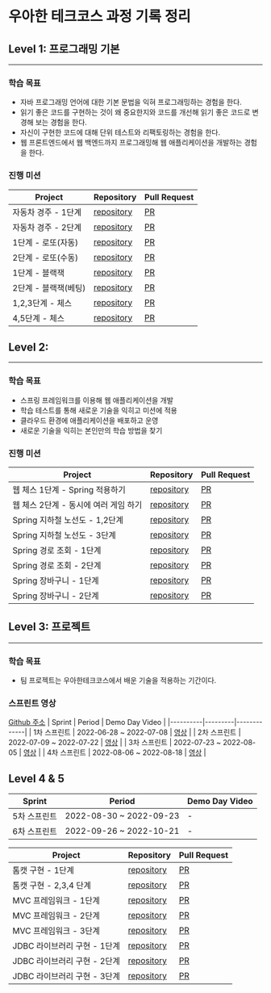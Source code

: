 # 우아한 테크코스 과정 기록 정리

## Level 1: 프로그래밍 기본

---

### 학습 목표

- 자바 프로그래밍 언어에 대한 기본 문법을 익혀 프로그래밍하는 경험을 한다.
- 읽기 좋은 코드를 구현하는 것이 왜 중요한지와 코드를 개선해 읽기 좋은 코드로 변경해 보는 경험을 한다.
- 자신이 구현한 코드에 대해 단위 테스트와 리팩토링하는 경험을 한다.
- 웹 프론트엔드에서 웹 백엔드까지 프로그래밍해 웹 애플리케이션을 개발하는 경험을 한다.

### 진행 미션

| Project | Repository                                                           | Pull Request                                                 |
| --- |----------------------------------------------------------------------|--------------------------------------------------------------|
| 자동차 경주 - 1단계 | [repository](https://github.com/Seungpang/java-racingcar/tree/step1) | [PR](https://github.com/woowacourse/java-racingcar/pull/325) |
| 자동차 경주 - 2단계 | [repository](https://github.com/Seungpang/java-racingcar/tree/step2) | [PR](https://github.com/woowacourse/java-racingcar/pull/421) |
| 1단계 - 로또(자동) | [repository](https://github.com/Seungpang/java-lotto/tree/step1)     | [PR](https://github.com/woowacourse/java-lotto/pull/384)     |
| 2단계 - 로또(수동) | [repository](https://github.com/Seungpang/java-lotto/tree/step2)     | [PR](https://github.com/woowacourse/java-lotto/pull/501)     |
| 1단계 - 블랙잭 | [repository](https://github.com/Seungpang/java-blackjack/tree/step1) | [PR](https://github.com/woowacourse/java-blackjack/pull/263) |
| 2단계 - 블랙잭(베팅) | [repository](https://github.com/Seungpang/java-blackjack/tree/step2) | [PR](https://github.com/woowacourse/java-blackjack/pull/381) |
| 1,2,3단계 - 체스 | [repository](https://github.com/Seungpang/java-chess/tree/step1)     | [PR](https://github.com/woowacourse/java-chess/pull/333)     |
| 4,5단계 - 체스 | [repository](https://github.com/Seungpang/java-chess/tree/step2)     | [PR](https://github.com/woowacourse/java-chess/pull/401)     |

## Level 2:

---

### 학습 목표

- 스프링 프레임워크를 이용해 웹 애플리케이션을 개발
- 학습 테스트를 통해 새로운 기술을 익히고 미션에 적용
- 클라우드 환경에 애플리케이션을 배포하고 운영
- 새로운 기술을 익히는 본인만의 학습 방법을 찾기

### 진행 미션

| Project | Repository                                                           | Pull Request                                                 |
| --- |----------------------------------------------------------------------|--------------------------------------------------------------|
| 웹 체스 1단계 - Spring 적용하기 | [repository](https://github.com/Seungpang/jwp-chess/tree/step1) | [PR](https://github.com/woowacourse/jwp-chess/pull/389) |
| 웹 체스 2단계 - 동시에 여러 게임 하기 | [repository](https://github.com/Seungpang/jwp-chess/tree/step2)  | [PR](https://github.com/woowacourse/jwp-chess/pull/488) |
| Spring 지하철 노선도 - 1,2단계 | [repository](https://github.com/Seungpang/atdd-subway-map/tree/step2)   | [PR](https://github.com/woowacourse/atdd-subway-map/pull/177) |
| Spring 지하철 노선도 - 3단계 | [repository](https://github.com/Seungpang/atdd-subway-map/tree/step3)   | [PR](https://github.com/woowacourse/atdd-subway-map/pull/318) |
| Spring 경로 조회 - 1단계 | [repository](https://github.com/Seungpang/atdd-subway-path/tree/step1)  | [PR](https://github.com/woowacourse/atdd-subway-path/pull/227) |
| Spring 경로 조회 - 2단계 | [repository](https://github.com/Seungpang/atdd-subway-path/tree/step2)  | [PR](https://github.com/woowacourse/atdd-subway-path/pull/317) |
| Spring 장바구니 - 1단계 | [repository](https://github.com/Seungpang/jwp-shopping-cart/tree/step1) | [PR](https://github.com/woowacourse/jwp-shopping-cart/pull/65) |
| Spring 장바구니 - 2단계 | [repository](https://github.com/Seungpang/jwp-shopping-cart/tree/step2) | [PR](https://github.com/woowacourse/jwp-shopping-cart/pull/148) |

## Level 3: 프로젝트
---

### 학습 목표

- 팀 프로젝트는 우아한테크코스에서 배운 기술을 적용하는 기간이다.

### 스프린트 영상
[Github 주소](https://github.com/woowacourse-teams/2022-nae-pyeon)
| Sprint   | Period | Demo Day Video |
|----------|---------|-------------|
| 1차 스프린트  | 2022-06-28 ~ 2022-07-08 | [영상](https://youtu.be/77dPR8V_yB4) |
| 2차 스프린트  | 2022-07-09 ~ 2022-07-22 | [영상](https://youtu.be/0ianPJCqdec) |
| 3차 스프린트 | 2022-07-23 ~ 2022-08-05 | [영상](https://youtu.be/LBkKcpwh7Yg) |
| 4차 스프린트 | 2022-08-06 ~ 2022-08-18 | [영상](https://youtu.be/FjJhHlkk7iw) |

## Level 4 & 5
| Sprint  | Period                  | Demo Day Video |
|---------|-------------------------|----------------|
| 5차 스프린트 | 2022-08-30 ~ 2022-09-23 | -              |
| 6차 스프린트 | 2022-09-26 ~ 2022-10-21 | -              |

| Project             | Repository                                                           | Pull Request                                                 |
|---------------------|----------------------------------------------------------------------|--------------------------------------------------------------|
| 톰캣 구현 - 1단계         | [repository](https://github.com/Seungpang/jwp-dashboard-http/tree/step1) | [PR](https://github.com/woowacourse/jwp-dashboard-http/pull/184) |
| 톰캣 구현 - 2,3,4 단계    | [repository](https://github.com/Seungpang/jwp-dashboard-http/tree/step2)  | [PR](https://github.com/woowacourse/jwp-dashboard-http/pull/253) |
| MVC 프레임워크 - 1단계     | [repository](https://github.com/Seungpang/jwp-dashboard-mvc/tree/step1)   | [PR](https://github.com/woowacourse/jwp-dashboard-mvc/pull/183) |
| MVC 프레임워크 - 2단계     | [repository](https://github.com/Seungpang/jwp-dashboard-mvc/tree/step2)   | [PR](https://github.com/woowacourse/jwp-dashboard-mvc/pull/274) |
| MVC 프레임워크 - 3단계     | [repository](https://github.com/Seungpang/jwp-dashboard-mvc/tree/step3)  | [PR](https://github.com/woowacourse/jwp-dashboard-mvc/pull/328) |
| JDBC 라이브러리 구현 - 1단계 | [repository](https://github.com/Seungpang/jwp-dashboard-jdbc/tree/step1)  | [PR](https://github.com/woowacourse/jwp-dashboard-jdbc/pull/89) |
| JDBC 라이브러리 구현 - 2단계 | [repository](https://github.com/Seungpang/jwp-dashboard-jdbc/tree/step2) | [PR](https://github.com/woowacourse/jwp-dashboard-jdbc/pull/196) |
| JDBC 라이브러리 구현 - 3단계 | [repository](https://github.com/Seungpang/jwp-dashboard-jdbc/tree/step3) | [PR](https://github.com/woowacourse/jwp-dashboard-jdbc/pull/222) |
